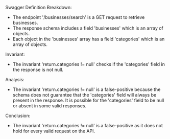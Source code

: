 Swagger Definition Breakdown:
- The endpoint '/businesses/search' is a GET request to retrieve businesses.
- The response schema includes a field 'businesses' which is an array of objects.
- Each object in the 'businesses' array has a field 'categories' which is an array of objects.

Invariant:
- The invariant 'return.categories != null' checks if the 'categories' field in the response is not null.

Analysis:
- The invariant 'return.categories != null' is a false-positive because the schema does not guarantee that the 'categories' field will always be present in the response. It is possible for the 'categories' field to be null or absent in some valid responses.

Conclusion:
- The invariant 'return.categories != null' is a false-positive as it does not hold for every valid request on the API.
